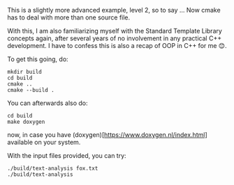 This is a slightly more advanced example, level 2, so to say ...
Now cmake has to deal with more than one source file.

With this, I am also familiarizing myself with the Standard Template
Library concepts again, after several years of no involvement in any
practical C++ development. I have to confess this is also a recap of
OOP in C++ for me :blush:.

To get this going, do:

    mkdir build
    cd build
    cmake ..
    cmake --build .

You can afterwards also do:

    cd build
	make doxygen
	
now, in case you have (doxygen)[https://www.doxygen.nl/index.html]
available on your system.

With the input files provided, you can try:

    ./build/text-analysis fox.txt
	./build/text-analysis
